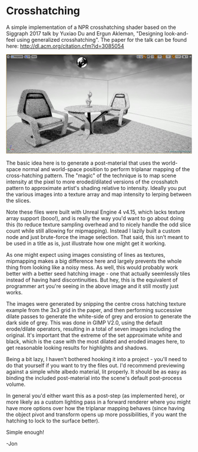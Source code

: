# Crosshatching
A simple implementation of a NPR crosshatching shader based on the Siggraph 2017 talk by Yuxiao Du and Ergun Akleman, "Designing look-and-feel using generalized crosshatching".  The paper for the talk can be found here: http://dl.acm.org/citation.cfm?id=3085054

![Image of the crosshatching in action](https://github.com/JonGreenberg/Crosshatching/blob/master/Example.JPG)

The basic idea here is to generate a post-material that uses the world-space normal and world-space position to perform triplanar mapping of the cross-hatching pattern.  The "magic" of the technique is to map scene intensity at the pixel to more eroded/dilated versions of the crosshatch pattern to approximate artist's shading relative to intensity.  Ideally you put the various images into a texture array and map intensity to lerping between the slices.

Note these files were built with Unreal Engine 4 v4.15, which lacks texture array support (booo!), and is really the way you'd want to go about doing this (to reduce texture sampling overhead and to nicely handle the odd slice count while still allowing for mipmapping).  Instead I lazily built a custom node and just brute-force the image selection.  That said, this isn't meant to be used in a title as is, just illustrate how one might get it working.

As one might expect using images consisting of lines as textures, mipmapping makes a big difference here and largely prevents the whole thing from looking like a noisy mess.  As well, this would probably work better with a better seed hatching image - one that actually seemlessly tiles instead of having hard discontinuities.  But hey, this is the equivalent of programmer art you're seeing in the above image and it still mostly just works.

The images were generated by snipping the centre cross hatching texture example from the 3x3 grid in the paper, and then performing successive dilate passes to generate the white-side of grey and erosion to generate the dark side of grey.  This was done in GIMP V2.0, using the default erode/dilate operators, resulting in a total of seven images including the original.  It's important that the extreme of the set approximate white and black, which is the case with the most dilated and eroded images here, to get reasonable looking results for highlights and shadows.

Being a bit lazy, I haven't bothered hooking it into a project - you'll need to do that yourself if you want to try the files out.  I'd recommend previewing against a simple white albedo material, lit properly.  It should be as easy as binding the included post-material into the scene's default post-process volume.

In general you'd either want this as a post-step (as implemented here), or more likely as a custom lighting pass in a forward renderer where you might have more options over how the triplanar mapping behaves (since having the object pivot and transform opens up more possibilities, if you want the hatching to lock to the surface better).

Simple enough!

-Jon
